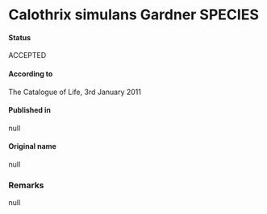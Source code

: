 Calothrix simulans Gardner SPECIES
=======

#### Status
ACCEPTED

#### According to
The Catalogue of Life, 3rd January 2011

#### Published in
null

#### Original name
null

### Remarks
null